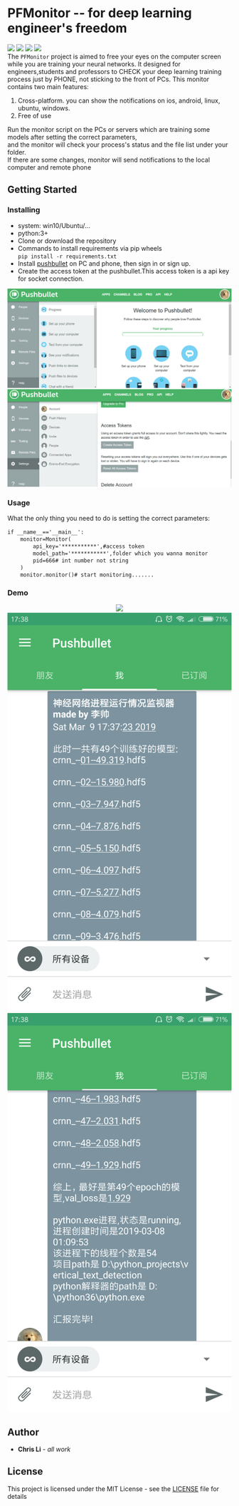 # PFMonitor -- for deep learning engineer's freedom
![](https://img.shields.io/badge/language-python3+-green.svg)  ![](https://img.shields.io/badge/bulid-passing-red.svg)  ![](https://img.shields.io/badge/author-Chris_Li-black.svg)   ![](https://img.shields.io/badge/pipy-not_released-yellow.svg)   
The `PFMonitor` project is aimed to free your eyes on the computer screen while you are training your neural networks. 
It designed for engineers,students and professors to  CHECK your deep learning training process just by PHONE, not sticking to the front of PCs.
This monitor contains two main features:  
1. Cross-platform. you can show the notifications on ios, android, linux, ubuntu, windows.
2. Free of use

Run the monitor script on the PCs or servers which are training some models after setting the correct parameters,   
and the monitor will check your process's status and the file list under your folder.  
If there are some changes, monitor will send notifications to the local computer and remote phone

## Getting Started
### Installing
* system: win10/Ubuntu/...
* python:3+ 
* Clone or download the repository  
* Commands to install requirements via pip wheels  
  `pip install -r requirements.txt`
* Install [pushbullet](https://www.pushbullet.com/) on PC and phone, then sign in or sign up.  
* Create the access token at the pushbullet.This access token is a api key for socket connection.
<div align=center><img src="imgs/1.png"/></div>
<div align=center><img src="imgs/2.png"/></div>

### Usage
What the only thing you need to do is setting the correct parameters:
```
if __name__=='__main__':
    monitor=Monitor(
        api_key='***********',#access token
        model_path='***********',folder which you wanna monitor
        pid=666# int number not string
    )
    monitor.monitor()# start monitoring.......
```
### Demo
<div align=center><img src="imgs/3.png"/></div>
<div align=center><img src="imgs/4.png"/></div>
<div align=center><img src="imgs/5.png"/></div>

## Author
* **Chris Li** - *all work*

## License
This project is licensed under the MIT License - see the [LICENSE](LICENSE) file for details